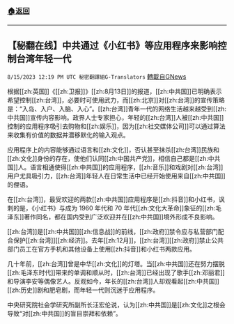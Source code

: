 ###  [:house:返回](README.md)
---


## 【秘翻在线】中共通过《小红书》等应用程序来影响控制台湾年轻一代
`8/15/2023 12:19 PM UTC 秘密翻譯組G-Translators` [轉載自GNews](https://gnews.org/articles/1554984)

根据[[zh:英国]]《[[zh:卫报]]》[[zh:8月13日]]的报道，[[zh:中共国]]已明确表示希望控制[[zh:台湾]]，必要时可使用武力，而[[zh:北京]]对[[zh:台湾]]的宣传策略是：“入岛、入户、入脑、入心”。[[zh:台湾]]青年一代的网络生活越来越受到[[zh:中共国]]宣传内容影响。政界人士专家担心，年轻的[[zh:台湾]]人被[[zh:中共国]]控制的应用程序吸引去购物和[[zh:娱乐]]，因为[[zh:社交媒体公司]]可以通过算法来收集有价值的数据并潜移默化的输入观点。

应用程序上的内容能够通过语言和[[zh:文化]]，否认甚至抹杀[[zh:台湾]]民族和[[zh:文化]]身份的存在，使他们认同[[zh:中国共产党]]，相信自己都是[[zh:中共国]]人。语言相通使得[[zh:中共国]]的应用程序，[[zh:音乐]]和戏剧对[[zh:台湾]]用户尤具吸引力，[[zh:台湾]]年轻人在日常生活中已经开始使用来自[[zh:中共国]]的俚语。

在[[zh:台湾]]，最受欢迎的两款[[zh:中共国]]应用程序是[[zh:抖音]]和小红书，讽刺的是，《小红书》与成为 1960 年代和 70 年代[[zh:文化大革命]]象征的[[zh:毛泽东]]著作同名，都在国内受到广泛欢迎并在[[zh:中共国]]境外形成不良影响。

[[zh:台湾]]是[[zh:中共国]][[zh:信息战]]的前线，[[zh:政府]]禁令应与私营部门配合保护[[zh:台湾]][[zh:经济]]。去年[[zh:12月]]，[[zh:台湾]][[zh:政府]]禁止公共部门员工在官方手机和其他设备上使用[[zh:抖音]]和小红书两款应用。

几十年前，[[zh:台湾]]曾是中华[[zh:文化]]的灯塔。当[[zh:中共国]]还在努力摆脱[[zh:毛泽东时代]]带来的单调和顺从时，[[zh:台湾]]已经出现了歌手[[zh:邓丽君]]和导演李安等偶像艺人。反观如今，年长的[[zh:台湾]]人却观看起[[zh:中共国]][[zh:历史]]剧和肥皂剧，而年轻一代则沉迷于应用程序。

中央研究院社会学研究所副所长汪宏伦说，认为[[zh:中共国]]是[[zh:文化]]之根会导致“对[[zh:中共国]]的盲目崇拜和依赖”。
